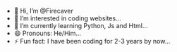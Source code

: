 - 👋 Hi, I’m @Firecaver
- 👀 I’m interested in coding websites...
- 🌱 I’m currently learning Python, Js and Html...
- 😄 Pronouns: He/Him...
- ⚡ Fun fact: I have been coding for 2-3 years by now...

<!---
Firecaver/Firecaver is a ✨ special ✨ repository because its `README.md` (this file) appears on your GitHub profile.
You can click the Preview link to take a look at your changes.
--->
